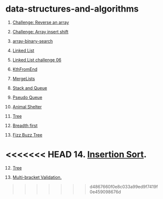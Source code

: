 # data-structures-and-algorithms

1. [Challenge: Reverse an array](reversarray/README.md)

2. [Challenge: Array insert shift](array-insert-shift/README.md)

3. [array-binary-search](array-binary-search/README.md)

4. [Linked List](Challenge/LinkedList/LinkedList/README.md)

5. [Linked List challenge 06](Challenge/LinkedList/LinkedList/LinkedList/README2.md)


6. [KthFromEnd](Challenge/LinkedList/LinkedList/KTHLINKEDLIST/README.md) 


7. [MergeLists](Challenge/LinkedList/LinkedList/MergLists/README.md)

8. [Stack and Queue](stack-and-queue/README.md)

9. [Pseudo Queue](stack-and-queue/StackAndQueue/PseudoQueueREDME.md)

10. [Animal Shelter](Animal-Shelter/README.md)


11. [Tree](Tree/Tree/README.md)

12. [Breadth first](Tree/Breadth-first/README.md)


13. [Fizz Buzz Tree](Tree/FizzBuzz/README.md)

<<<<<<< HEAD
14. [Insertion Sort](InsertionSort/InsertionSort/BLOG.md).
=======

12. [Tree](Tree/Tree/README.md)

11. [Multi-bracket Validation.](stack-queue-brackets/README.md)


>>>>>>> d4867660f0e8c033a99ed9f7419f0e459098676d

